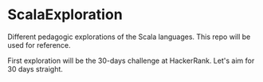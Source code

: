 # ScalaExploration

Different pedagogic explorations of the Scala languages. This repo will be used for reference.

First exploration will be the 30-days challenge at HackerRank. Let's aim for 30 days straight.
